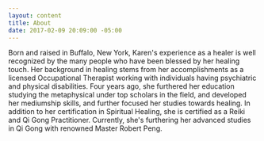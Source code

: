 ```yaml
---
layout: content
title: About
date: 2017-02-09 20:09:00 -05:00
---
```


Born and raised in Buffalo, New York, Karen's experience as a healer is well recognized by the many people who have been blessed by her healing touch. Her background in healing stems from her accomplishments as a licensed Occupational Therapist working with individuals having psychiatric and physical disabilities. Four years ago, she furthered her education studying the metaphysical under top scholars in the field, and developed her mediumship skills, and further focused her studies towards healing. In addition to her certification in Spiritual Healing, she is certified as a Reiki and Qi Gong Practitioner. Currently, she's furthering her advanced studies in Qi Gong with renowned Master Robert Peng.
